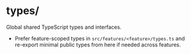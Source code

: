 # types/

Global shared TypeScript types and interfaces.

- Prefer feature-scoped types in `src/features/<feature>/types.ts` and re-export minimal public types from here if needed across features.